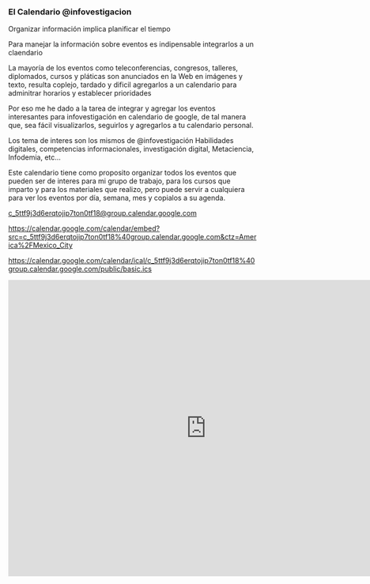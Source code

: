 ### El Calendario @infovestigacion

Organizar información implica planificar el tiempo

Para manejar la información sobre eventos es indipensable integrarlos a un claendario

La mayoría de los eventos como teleconferencias, congresos, talleres, diplomados, cursos y pláticas son anunciados en la Web en imágenes y texto, resulta coplejo, tardado y dificil agregarlos a un calendario para adminitrar horarios y establecer prioridades

Por eso me he dado a la tarea de integrar y agregar los eventos interesantes para infovestigación en calendario de google, de tal manera que, sea fácil visualizarlos, seguirlos y agregarlos a tu calendario personal.

Los tema de interes son los mismos de @infovestigación
Habilidades digitales, competencias informacionales, investigación digital, Metaciencia, Infodemia, etc...

Este calendario tiene como proposito organizar todos los eventos que pueden ser de interes para mi grupo de trabajo, para los cursos que imparto y para los materiales que realizo, pero puede servir a cualquiera para ver los eventos por día, semana, mes y copialos a su agenda.


c_5ttf9j3d6erqtojip7ton0tf18@group.calendar.google.com

https://calendar.google.com/calendar/embed?src=c_5ttf9j3d6erqtojip7ton0tf18%40group.calendar.google.com&ctz=America%2FMexico_City

https://calendar.google.com/calendar/ical/c_5ttf9j3d6erqtojip7ton0tf18%40group.calendar.google.com/public/basic.ics


<iframe src="https://calendar.google.com/calendar/embed?src=c_5ttf9j3d6erqtojip7ton0tf18%40group.calendar.google.com&ctz=America%2FMexico_City" style="border: 0" width="800" height="600" frameborder="0" scrolling="no"></iframe>

